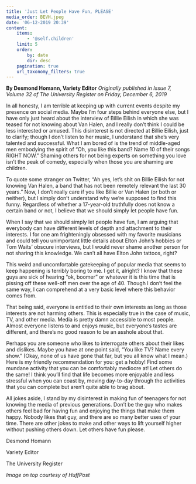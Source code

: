 ```yaml
---
title: 'Just Let People Have Fun, PLEASE'
media_order: BEVH.jpeg
date: '06-12-2019 20:39'
content:
    items:
        - '@self.children'
    limit: 5
    order:
        by: date
        dir: desc
    pagination: true
    url_taxonomy_filters: true
---
```


**By Desmond Homann, Variety Editor** _Originally published in Issue 7, Volume 32 of The University Register on Friday, December 6, 2019_

In all honesty, I am terrible at keeping up with current events despite my presence on social media. Maybe I’m four steps behind everyone else, but I have only just heard about the interview of Billie Eilish in which she was teased for not knowing about Van Halen, and I really don’t think I could be less interested or amused. This disinterest is not directed at Billie Eilish, just to clarify; though I don’t listen to her music, I understand that she’s very talented and successful. What I am bored of is the trend of middle-aged men embodying the spirit of “Oh, you like this band? Name 10 of their songs RIGHT NOW.” Shaming others for not being experts on something you love isn’t the peak of comedy, especially when those you are shaming are children.

To quote some stranger on Twitter, “Ah yes, let’s shit on Billie Eilish for not knowing Van Halen, a band that has not been remotely relevant the last 30 years.” Now, I don’t really care if you like Billie or Van Halen (or both or neither), but I simply don’t understand why we’re supposed to find this funny. Regardless of whether a 17-year-old truthfully does not know a certain band or not, I believe that we should simply let people have fun.

When I say that we should simply let people have fun, I am arguing that everybody can have different levels of depth and attachment to their interests. I for one am frighteningly obsessed with my favorite musicians and could tell you unimportant little details about Elton John’s hobbies or Tom Waits’ obscure interviews, but I would never shame another person for not sharing this knowledge. We can’t all have Elton John tattoos, right?

This weird and uncomfortable gatekeeping of popular media that seems to keep happening is terribly boring to me. I get it, alright? I know that these guys are sick of hearing “ok, boomer” or whatever it is this time that is pissing off these well-off men over the age of 40. Though I don’t feel the same way, I can comprehend at a very basic level where this behavior comes from.

That being said, everyone is entitled to their own interests as long as those interests are not harming others. This is especially true in the case of music, TV, and other media. Media is pretty damn accessible to most people. Almost everyone listens to and enjoys music, but everyone’s tastes are different, and there’s no good reason to be an asshole about that.

Perhaps you are someone who likes to interrogate others about their likes and dislikes. Maybe you have at one point said, “You like TV? Name every show.” (Okay, none of us have gone that far, but you all know what I mean.) Here is my friendly recommendation for you: get a hobby! Find some mundane activity that you can be comfortably mediocre at! Let others do the same! I think you’ll find that life becomes more enjoyable and less stressful when you can coast by, moving day-to-day through the activities that you can complete but aren’t quite able to brag about.

All jokes aside, I stand by my disinterest in making fun of teenagers for not knowing the media of previous generations. Don’t be the guy who makes others feel bad for having fun and enjoying the things that make them happy. Nobody likes that guy, and there are so many better uses of your time. There are other jokes to make and other ways to lift yourself higher without pushing others down. Let others have fun please.

Desmond Homann

Variety Editor

The University Register

_Image on top courtesy of HuffPost_
